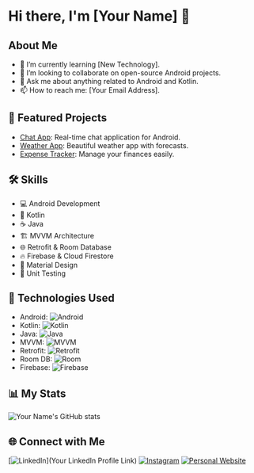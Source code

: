 # Hi there, I'm [Your Name] 👋

## About Me
- 🌱 I’m currently learning [New Technology].
- 👯 I’m looking to collaborate on open-source Android projects.
- 💬 Ask me about anything related to Android and Kotlin.
- 📫 How to reach me: [Your Email Address].

## 🚀 Featured Projects
- [Chat App](https://github.com/Imdvlpr99/Chat-App): Real-time chat application for Android.
- [Weather App](https://github.com/Imdvlpr99/WeatherApp): Beautiful weather app with forecasts.
- [Expense Tracker](https://github.com/Imdvlpr99/ExpenseTracker): Manage your finances easily.

## 🛠️ Skills
- 💻 Android Development
- 🚀 Kotlin
- ☕ Java
- 🏗️ MVVM Architecture
- 🌐 Retrofit & Room Database
- 🔥 Firebase & Cloud Firestore
- 🎨 Material Design
- 🧪 Unit Testing

## 🚀 Technologies Used
- Android: ![Android](https://img.shields.io/badge/-Android-3DDC84?style=for-the-badge&logo=android&logoColor=white)
- Kotlin: ![Kotlin](https://img.shields.io/badge/-Kotlin-0095D5?style=for-the-badge&logo=kotlin&logoColor=white)
- Java: ![Java](https://img.shields.io/badge/-Java-007396?style=for-the-badge&logo=java&logoColor=white)
- MVVM: ![MVVM](https://img.shields.io/badge/-MVVM-7777DD?style=for-the-badge)
- Retrofit: ![Retrofit](https://img.shields.io/badge/-Retrofit-0089B6?style=for-the-badge&logo=square&logoColor=white)
- Room DB: ![Room](https://img.shields.io/badge/-Room_DB-2E8B57?style=for-the-badge)
- Firebase: ![Firebase](https://img.shields.io/badge/-Firebase-FFCA28?style=for-the-badge&logo=firebase&logoColor=black)

## 📊 My Stats
![Your Name's GitHub stats](https://github-readme-stats.vercel.app/api?username=yourusername&show_icons=true&theme=radical)

## 🌐 Connect with Me
[![LinkedIn](https://img.shields.io/badge/LinkedIn-0077B5?style=for-the-badge&logo=linkedin&logoColor=white)](Your LinkedIn Profile Link)
[![Instagram](https://img.shields.io/badge/Instagram-E4405F?style=for-the-badge&logo=instagram&logoColor=white)](https://www.instagram.com/yuhu_saps/)
[![Personal Website](https://img.shields.io/badge/Website-2c3e50?style=for-the-badge&logo=wordpress&logoColor=white)](http://imdvlpr.my.id/)
